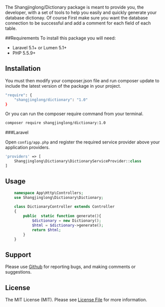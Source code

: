 
The Shangjinglong/Dictionary package is meant to provide you, the developer, with a set of tools to help you easily and quickly generate your database dictionay. 
Of course First make sure you want the database connection to be successful and add a comment for each field of each table.


##Requirements
To install this package you will need:

 - Laravel 5.1+ or Lumen 5.1+
 - PHP 5.5.9+

## Installation

You must then modify your composer.json file and run composer update to include the latest version of the package in your project.
```sh
"require": {
    "shangjinglong/dictionary": "1.0"
}
```
Or you can run the composer require command from your terminal.
```sh
composer require shangjinglong/dictionary:1.0
```


###Laravel

Open `config/app.php` and register the required service provider above your application providers.
```php
'providers' => [
    Shangjinglong\Dictionary\DictionaryServiceProvider::class
]
```

## Usage

```php
    namespace App\Http\Controllers;
    use Shangjinglong\Dictionary\Dictionary;
    
    class DictionaryController extends Controller
    {
        public  static function generate(){
            $dictionary = new Dictionary();
            $html = $dictionary->generate();
            return $html;
        }
    }
```



## Support

Please use [Github](https://github.com/shangjinglong/dictionary) for reporting bugs, and making comments or suggestions. 



## License

The MIT License (MIT). Please see [License File](https://github.com/shangjinglong/dictionary/master/LICENSE) for more information.
